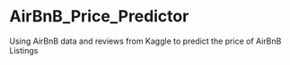 # AirBnB_Price_Predictor
Using AirBnB data and reviews from Kaggle to predict the price of AirBnB Listings
